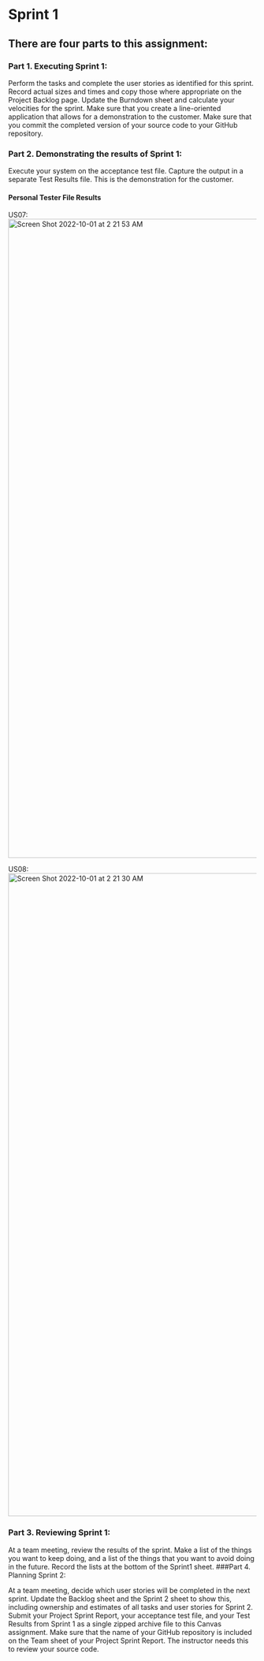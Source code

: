 # Sprint 1

## There are four parts to this assignment:

### Part 1. Executing Sprint 1:

Perform the tasks and complete the user stories as identified for this sprint. Record actual sizes and times and copy those where appropriate on the Project Backlog page.
Update the Burndown sheet and calculate your velocities for the sprint.
Make sure that you create a line-oriented application that allows for a demonstration to the customer.
Make sure that you commit the completed version of your source code to your GitHub repository.

### Part 2. Demonstrating the results of Sprint 1:

Execute your system on the acceptance test file.
Capture the output in a separate Test Results file. This is the demonstration for the customer.
#### Personal Tester File Results 
US07: <img width="1297" alt="Screen Shot 2022-10-01 at 2 21 53 AM" src="https://user-images.githubusercontent.com/56358388/193395939-6c046681-74a8-4249-ab4f-739560d4f5a8.png">

US08: <img width="1305" alt="Screen Shot 2022-10-01 at 2 21 30 AM" src="https://user-images.githubusercontent.com/56358388/193395941-74e2806d-999d-42b2-bc28-d6ec17e06f31.png">

### Part 3. Reviewing Sprint 1:

At a team meeting, review the results of the sprint.
Make a list of the things you want to keep doing, and a list of the things that you want to avoid doing in the future.
Record the lists at the bottom of the Sprint1 sheet.
###Part 4. Planning Sprint 2:

At a team meeting, decide which user stories will be completed in the next sprint.
Update the Backlog sheet and the Sprint 2 sheet to show this, including ownership and estimates of all tasks and user stories for Sprint 2.
Submit your Project Sprint Report, your acceptance test file, and your Test Results from Sprint 1 as a single zipped archive file to this Canvas assignment. Make sure that the name of your GitHub repository is included on the Team sheet of your Project Sprint Report. The instructor needs this to review your source code.
